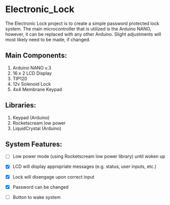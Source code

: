 ﻿# Electronic_Lock

The Electronic Lock project is to create a simple password protected lock system. The main microcontroller that is utilized is the Arduino NANO, however, it can be replaced with any other Arduino. Slight adjustments will most likely need to be made, if changed. 

## **Main Components:**
   1. Arduino NANO v.3
   2. 16 x 2 LCD Display
   3. TIP120
   4. 12v Solenoid Lock
   5. 4x4 Membrane Keypad

## **Libraries:**
   1. Keypad (Arduino)
   2. Rocketscream low power
   3. LiquidCrystal (Arduino)

## **System Features:**
   - [ ] Low power mode (using Rocketscream low power library) until woken up 
   - [x] LCD will display appropriate messages (e.g. status, user inputs, etc.)
   - [x] Lock will disengage upon correct input
   - [x] Password can be changed 
   - [ ] Button to wake system 
       
